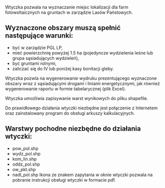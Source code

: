 Wtyczka pozwala na wyznaczanie miejsc lokalizacji dla farm fotowoltaicznych na gruntach w zarządzie Lasów Państowych.

## Wyznaczone obszary muszą spełnić następujące warunki:
- być w zarządzie PGL LP,
- mieć powierzchnię powyżej 1.5 ha (pojedyncze wydzielenia leśne lub grupa sąsiadujących wydzieleń),
- być gruntami rolnymi,
- zaliczać się do IV lub poniżej kasy bonitacji gleby.

Wtyczka pozwla na wygenerowanie wydruku prezentującego wyznaczone obszary wraz z sąsiadującymi drogami i liniami energetycznymi, jak również wygenerowanie raportu w formie tabelarycznej (plik Excel).

Wtyczka umożliwia zapisywanie warst wynikowych do pliku shapefile.

Do prawidłowego działania wtyczki niezbędne jest połączenie z Internetem oraz zainstalowany program do obsługi arkuszy kalkulacyjnych.

## Warstwy pochodne niezbędne do działania wtyczki:
- pow_pol.shp
- wydz_pol.shp
- kom_lin.shp
- oddz_pol.shp
- ow_pkt.shp
- nadl_pol.shp
Ikona ze znakem zapytania w oknie wtyczki pozwala na pobranie instrukcji obsługi wtyczki w formacie pdf.

